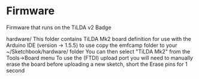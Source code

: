 Firmware
========

Firmware that runs on the TiLDA v2 Badge

hardware/ 
This folder contains TiLDA Mk2 board definition for use with the Arduino IDE (version -> 1.5.5) 
to use copy the emfcamp folder to your ~/Sketchbook/hardware/ folder
You can then select "TiLDA Mk2" from the Tools->Board menu
To use the (FTDI) upload port you will need to manually erase the board before uploading a new sketch, short the Erase pins for 1 second